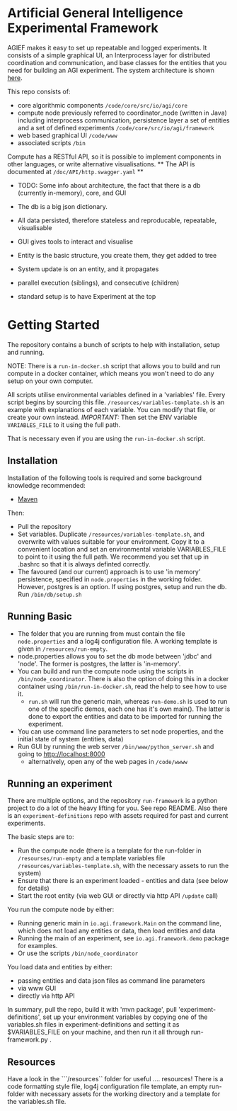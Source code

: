 # Artificial General Intelligence Experimental Framework

AGIEF makes it easy to set up repeatable and logged experiments. It consists of a simple graphical UI, an Interprocess layer for distributed coordination and communication, and base classes for the entities that you need for building an AGI experiment. The system architecture is shown [here](https://github.com/ProjectAGI/agi/blob/master/doc/AGIEF%20Experimental%20System.pdf). 


This repo consists of:
- core algorithmic components ```/code/core/src/io/agi/core```
- compute node previously referred to coordinator_node (written in Java) including interprocess communication, persistence layer a set of entities and a set of defined experiments ```/code/core/src/io/agi/framework```
- web based graphical UI ```/code/www```
- associated scripts ```/bin```

Compute has a RESTful API, so it is possible to implement components in other languages, or write alternative visualisations.
** The API is documented at ```/doc/API/http.swagger.yaml``` **

* TODO: Some info about architecture, the fact that there is a db (currently in-memory), core, and GUI
* The db is a big json dictionary.
* All data persisted, therefore stateless and reproducable, repeatable, visualisable
* GUI gives tools to interact and visualise

* Entity is the basic structure, you create them, they get added to tree
* System update is on an entity, and it propagates
* parallel execution (siblings), and consecutive (children)
* standard setup is to have Experiment at the top


# Getting Started

The repository contains a bunch of scripts to help with installation, setup and running. 

NOTE: There is a ```run-in-docker.sh``` script that allows you to build and run compute in a docker container, which means you won't need to do any setup on your own computer.

All scripts utilise environmental variables defined in a 'variables' file. Every script begins by sourcing this file. ```/resources/variables-template.sh``` is an example with explanations of each variable. You can modify that file, or create your own instead. 
*IMPORTANT:* Then set the ENV variable ```VARIABLES_FILE``` to it using the full path.

That is necessary even if you are using the ```run-in-docker.sh``` script.

## Installation
Installation of the following tools is required and some background knowledge recommended:
* [Maven](https://maven.apache.org/) 

Then:
* Pull the repository
* Set variables. Duplicate ```/resources/variables-template.sh```, and overwrite with values suitable for your environment. Copy it to a convenient location and set an environmental variable VARIABLES_FILE to point to it using the full path. We recommend you set that up in .bashrc so that it is always definted correctly.
* The favoured (and our current) approach is to use 'in memory' persistence, specified in ```node.properties``` in the working folder. However, postgres is an option. If using postgres, setup and run the db. Run ```/bin/db/setup.sh```


## Running Basic
* The folder that you are running from must contain the file ```node.properties``` and a log4j configuration file. A working template is given in ```/resources/run-empty```.
* node.properties allows you to set the db mode between 'jdbc' and 'node'. The former is postgres, the latter is 'in-memory'.
* You can build and run the compute node using the scripts in ```/bin/node_coordinator```. There is also the option of doing this in a docker container using ```/bin/run-in-docker.sh```, read the help to see how to use it.
	* ```run.sh``` will run the generic main, whereas ```run-demo.sh``` is used to run one of the specific demos, each one has it's own main(). The latter is done to export the entities and data to be imported for running the experiment.
* You can use command line parameters to set node properties, and the initial state of system (entities, data)
* Run GUI by running the web server ```/bin/www/python_server.sh``` and going to [http://localhost:8000](http://localhost:8000)
	* alternatively, open any of the web pages in ```/code/wwww```


## Running an experiment
There are multiple options, and the repository ```run-framework``` is a python project to do a lot of the heavy lifting for you. See repo README. 
Also there is an ```experiment-definitions``` repo with assets required for past and current experiments.

The basic steps are to:
* Run the compute node (there is a template for the run-folder in ```/resourses/run-empty``` and a template variables file ```/resources/variables-template.sh```, with the necessary assets to run the system)
* Ensure that there is an experiment loaded - entities and data (see below for details)
* Start the root entity (via web GUI or directly via http API ```/update``` call)

You run the compute node by either:
* Running generic main in ```io.agi.framework.Main``` on the command line, which does not load any entities or data, then load entities and data
* Running the main of an experiment, see ```io.agi.framework.demo``` package for examples. 
* Or use the scripts ```/bin/node_coordinator```

You load data and entities by either:
* passing entities and data json files as command line parameters
* via www GUI
* directly via http API

In summary, pull the repo, build it with 'mvn package', pull 'experiment-definitions', set up your environment variables by copying one of the variables.sh files in experiment-definitions and setting it as $VARIABLES_FILE on your machine, and then run it all through run-framework.py .



## Resources
Have a look in the ```/resources`` folder for useful .... resources!
There is a code formatting style file, log4j configuration file template, an empty run-folder with necessary assets for the working directory and a template for the variables.sh file.
